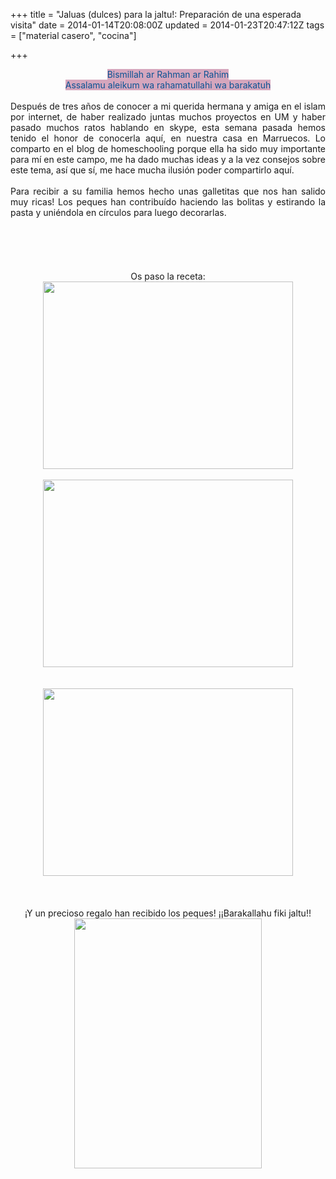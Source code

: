 +++
title = "Jaluas (dulces) para la jaltu!: Preparación de una esperada visita"
date = 2014-01-14T20:08:00Z
updated = 2014-01-23T20:47:12Z
tags = ["material casero", "cocina"]

+++

<div dir="ltr" style="text-align: left;" trbidi="on"><div dir="ltr" style="text-align: left;" trbidi="on"><div style="text-align: center;"><span style="background-color: #d5a6bd; color: #0b5394;">Bismillah ar Rahman ar Rahim</span></div><div style="text-align: center;"><span style="background-color: #d5a6bd; color: #0b5394;">Assalamu aleikum wa rahamatullahi wa barakatuh</span></div><br /><div style="text-align: justify;">Después de tres años de conocer a mi querida hermana y amiga en el islam por internet, de haber realizado juntas muchos proyectos en UM y haber pasado muchos ratos hablando en skype, esta semana pasada hemos tenido el honor de conocerla aquí, en nuestra casa en Marruecos. Lo comparto en el blog de homeschooling porque ella ha sido muy importante para mí en este campo, me ha dado muchas ideas y a la vez consejos sobre este tema, así que sí, me hace mucha ilusión poder compartirlo aquí.<br /><br />Para recibir a su familia hemos hecho unas galletitas que nos han salido muy ricas! Los peques han contribuído haciendo las bolitas y estirando la pasta y uniéndola en círculos para luego decorarlas.</div><br /><a name='more'></a><br /><br /><br /></div><div class="separator" style="clear: both; text-align: center;"></div><div class="separator" style="clear: both; text-align: center;"><br /></div><div class="separator" style="clear: both; text-align: center;">Os paso la receta:</div><div class="separator" style="clear: both; text-align: center;"><a href="http://2.bp.blogspot.com/-pDHkMSOKcqQ/UtWHNJXdpBI/AAAAAAAAGdQ/7P6s2rK0Clo/s1600/receta+kake.jpg" imageanchor="1" style="margin-left: 1em; margin-right: 1em;"><img border="0" src="http://2.bp.blogspot.com/-pDHkMSOKcqQ/UtWHNJXdpBI/AAAAAAAAGdQ/7P6s2rK0Clo/s1600/receta+kake.jpg" height="300" width="400" /></a></div><br /><div class="separator" style="clear: both; text-align: center;"><a href="http://3.bp.blogspot.com/-Ax4r56OufqY/UtWHNcIvxZI/AAAAAAAAGdU/0urM90mAVag/s1600/recetarichbond.jpg" imageanchor="1" style="margin-left: 1em; margin-right: 1em;"><img border="0" src="http://3.bp.blogspot.com/-Ax4r56OufqY/UtWHNcIvxZI/AAAAAAAAGdU/0urM90mAVag/s1600/recetarichbond.jpg" height="300" width="400" /></a></div><div class="separator" style="clear: both; text-align: center;"><br /></div><div class="separator" style="clear: both; text-align: center;"><br /></div><div class="separator" style="clear: both; text-align: center;"><a href="https://images-blogger-opensocial.googleusercontent.com/gadgets/proxy?url=http%3A%2F%2Flh6.ggpht.com%2F-YuITbmK5k80%2FUtRJIC5lS9I%2FAAAAAAAAGc4%2F2QN7wf55-E4%2Fs640%2F2014-01-10-10-46-45_deco.jpg&amp;container=blogger&amp;gadget=a&amp;rewriteMime=image%2F*" imageanchor="1" style="margin-left: 1em; margin-right: 1em;"><img border="0" src="http://lh6.ggpht.com/-YuITbmK5k80/UtRJIC5lS9I/AAAAAAAAGc4/2QN7wf55-E4/s640/2014-01-10-10-46-45_deco.jpg" height="300" width="400" /></a></div><div class="separator" style="clear: both; text-align: center;"><br /></div><div class="separator" style="clear: both; text-align: center;"><br /></div><div class="separator" style="clear: both; text-align: center;"><br /></div><div class="separator" style="clear: both; text-align: center;">¡Y un precioso regalo han recibido los peques! ¡¡Barakallahu fiki jaltu!!</div><div class="separator" style="clear: both; text-align: center;"><a href="http://lh3.ggpht.com/-5wkOy4PyHIE/UtRJU1M_5QI/AAAAAAAAGdA/cxTdDglztfM/s1600/2014-01-10-22-08-01_deco.jpg" imageanchor="1" style="margin-left: 1em; margin-right: 1em;"> <img border="0" src="http://lh3.ggpht.com/-5wkOy4PyHIE/UtRJU1M_5QI/AAAAAAAAGdA/cxTdDglztfM/s640/2014-01-10-22-08-01_deco.jpg" height="400" width="300" /> </a> </div></div>
